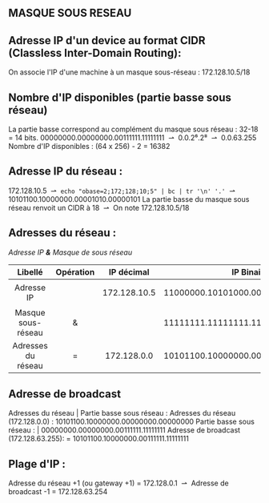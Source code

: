 ## MASQUE SOUS RESEAU

## Adresse IP d'un device au format CIDR (Classless Inter-Domain Routing):
On associe l'IP d'une machine à un masque sous-réseau : 172.128.10.5/18

## Nombre d'IP disponibles (partie basse sous réseau)
La partie basse correspond au complément du masque sous réseau : 32-18 = 14 bits.
00000000.00000000.00111111.11111111 &nbsp;&#8640;&nbsp; 0.0.2⁶.2⁸ &nbsp;&#8640;&nbsp; 0.0.63.255
Nombre d'IP disponibles : (64 x 256) - 2 = 16382

## Adresse IP du réseau :
172.128.10.5 &nbsp;&#8640;&nbsp; `echo "obase=2;172;128;10;5" | bc | tr '\n' '.'` &nbsp;&#8640;&nbsp; 10101100.10000000.00001010.00000101
La partie basse du masque sous réseau renvoit un CIDR à 18 &nbsp;&#8640;&nbsp; On note 172.128.10.5/18

## Adresses du réseau :

*Adresse IP **&** Masque de sous réseau*

| Libellé | Opération | IP décimal | IP Binaire | Commande |
|:-:|:-:|:-:|:-:|:-:|
| Adresse IP | | 172.128.10.5 | 11000000.10101000.00000000.00000101 | `echo "obase=2;172;128;10;5" \| bc \| tr '\n' '.'` |
| Masque sous-réseau | & |  | 11111111.11111111.11000000.00000000 ||
| Adresses du réseau | = | 172.128.0.0 | 10101100.10000000.00000000.00000000 ||
                                                                          
## Adresse de broadcast 
Adresses du réseau | Partie basse sous réseau :
Adresses du réseau (172.128.0.0) :        10101100.10000000.00000000.00000000
Partie basse sous réseau :              | 00000000.00000000.00111111.11111111
Adresse de broadcast (172.128.63.255):  = 10101100.10000000.00111111.11111111

## Plage d'IP :
Adresse du réseau +1 (ou gateway +1) = 172.128.0.1 &nbsp;&#8640;&nbsp; Adresse de broadcast -1 = 172.128.63.254

